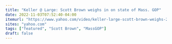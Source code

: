```yaml
---
title: "Keller @ Large: Scott Brown weighs in on state of Mass. GOP"
date: 2022-11-03T07:52:40-04:00
itemurl: "https://www.yahoo.com/video/keller-large-scott-brown-weighs-220500990.html"
sites: "yahoo.com"
tags: ["featured", "Scott Brown", "MassGOP"]
draft: false
---
```


